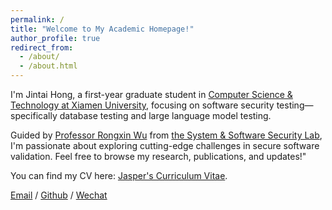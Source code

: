 ```yaml
---
permalink: /
title: "Welcome to My Academic Homepage!"
author_profile: true
redirect_from: 
  - /about/
  - /about.html
---
```

 I'm Jintai Hong, a first-year graduate student in [Computer Science & Technology at Xiamen University](https://informatics.xmu.edu.cn/), focusing on software security testing—specifically database testing and large language model testing. 
 
 Guided by [Professor Rongxin Wu](https://wurongxin1987.github.io/wurongxin.xmu.edu.cn/) from [the System & Software Security Lab](https://s-cube-xmu.github.io/zh/), I'm passionate about exploring cutting-edge challenges in secure software validation. Feel free to browse my research, publications, and updates!"
 
You can find my CV here: [Jasper's Curriculum Vitae](../assets/Curriculum_Vitae.pdf).

[Email](mailto:hongjintai@stu.xmu.edu.cn) / [Github](https://github.com/Jasper0209) / [Wechat](../images/wechat.jpg) 
